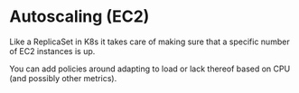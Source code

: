 # Autoscaling (EC2)

Like a ReplicaSet in K8s it takes care of making sure that a specific number of EC2 instances is up.

You can add policies around adapting to load or lack thereof based on CPU (and possibly other metrics).
